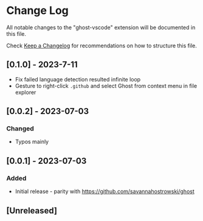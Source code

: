# Change Log

All notable changes to the "ghost-vscode" extension will be documented in this file.

Check [Keep a Changelog](http://keepachangelog.com/) for recommendations on how to structure this file.


## [0.1.0] - 2023-7-11
- Fix failed language detection resulted infinite loop
- Gesture to right-click `.github` and select Ghost from context menu in file explorer

## [0.0.2] - 2023-07-03
### Changed
- Typos mainly

## [0.0.1] - 2023-07-03
### Added
- Initial release - parity with https://github.com/savannahostrowski/ghost

## [Unreleased]
